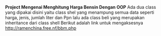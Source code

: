 **Project Mengenai Menghitung Harga Bensin Dengan OOP**
Ada dua class yang dipakai disini yaitu class shel yang menampung semua data seperti harga, jenis, jumlah liter dan Ppn
lalu ada class beli yang merupakan inheritance dari class shell
Berikut adalah link untuk mengaksesnya
http://ramenchina.free.nf/bbm.php
